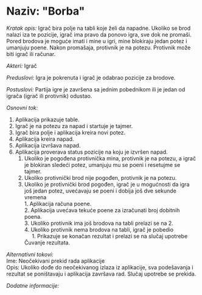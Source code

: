 # Naziv: "Borba"

*Kratak opis:* Igrač bira polje na tabli koje želi da napadne.
 Ukoliko se brod nalazi iza te pozicije, igrač ima pravo da ponovo igra, sve dok ne promaši.
Pored brodova je moguće imati i mine u igri, mine blokiraju jedan potez i umanjuju poene.
Nakon promašaja, protivnik je na potezu. 
Protivnik može biti igrač ili računar.

*Akteri:*
Igrač

*Preduslovi:*
Igra je pokrenuta i igrač je odabrao pozicije za brodove.

*Postuslovi:*
Partija igre je završena sa jednim pobednikom ili je jedan od igrača (igrač ili protivnik) odustao.

*Osnovni tok:*
1. Aplikacija prikazuje table.
2. Igrač je na potezu za napad i startuje je tajmer.
3. Igrač bira polje i aplikacija kreira novi potez.
4. Aplikacija kreira napad. 
5. Aplikacija izvršava napad. 
6. Aplikacija proverava status pozicije na koju je izvršen napad. <br />
	1. Ukoliko je pogođena protivnička mina, protivnik je na potezu, a igrač je blokiran sledeći potez, umanjuju mu se poeni i resetujme se tajmer.
	2. Ukoliko protivnički brod nije pogođen, protivnik je na potezu. <br />
	3. Ukoliko je protivnički brod pogođen, igrač je u mogućnosti da igra još jedan potez, uvećavaju se poeni i dobija još dve sekunde vremena<br />
        	1. Aplikacija računa poene. <br />
        	2. Aplikacija uvećava tekuće poene za izračunati broj dobitnih poena. <br />
        	3. Ukoliko protivnik ima još brodova na tabli prelazi se na 2. <br />
        	4. Ukoliko protivnik nema brodova na tabli, igrač je pobedio <br /> 
					&nbsp;&nbsp;&nbsp;&nbsp;&nbsp;1. Prikazuje se konačan rezultat i prelazi se na slučaj upotrebe Čuvanje rezultata. <br />
			    
*Alternativni tokovi:*<br />
    Ime: Neočekivani prekid rada aplikacije <br />
        Opis: Ukoliko dođe do neočekivanog izlaza iz aplikacije, sva podešavanja i rezultat se poništavaju i aplikacija završava rad.
              Slučaj upotrebe se prekida.

*Dodatne informacije:*